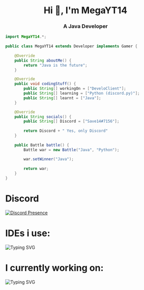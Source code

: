 <div align="center">
<h1 align="center">Hi 👋, I'm MegaYT14
<h3 align="center">A Java Developer</h1>

</div>

```java
import MegaYT14.*;
    
public class MegaYT14 extends Developer implements Gamer {
    
    @Override
    public String aboutMe() {
        return "Java is the future";
    }

    @Override
    public void codingStuff() {
        public String[] workingOn = ["DeveloClient"];
        public String[] learning = ["Python (discord.py)"];
        public String[] learnt = ["Java"];
    }

    @Override
    public String socials() {
        public String[] Discord = ["Save14#7156"];
        
        return Discord + " Yes, only Discord"
    }
    
    public Battle battle() {
        Battle war = new Battle("Java", "Python");
        
        war.setWinner("Java");
        
        return war;
    }
}
```

# Discord
[![Discord Presence](https://lanyard.cnrad.dev/api/822767847141933066)](https://discord.com/users/822767847141933066)

# IDEs i use:
![Typing SVG](https://readme-typing-svg.herokuapp.com?font=Arial&color=%2336BCF7&lines=Eclipse;IntelliJ+Idea;Visual+Studio+Code;Sublime+Text)

# I currently working on:
![Typing SVG](https://readme-typing-svg.herokuapp.com?font=Arial&color=%23F7913B&lines=DeveloClient;Github.com%2FMegaYT14%2FDeveloClient)
